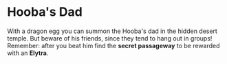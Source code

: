 # Hooba's Dad

With a dragon egg you can summon the Hooba's dad in the hidden desert temple. But beware of his friends, since they tend to hang out in groups! Remember: after you beat him find the **secret passageway** to be rewarded with an **Elytra**.
